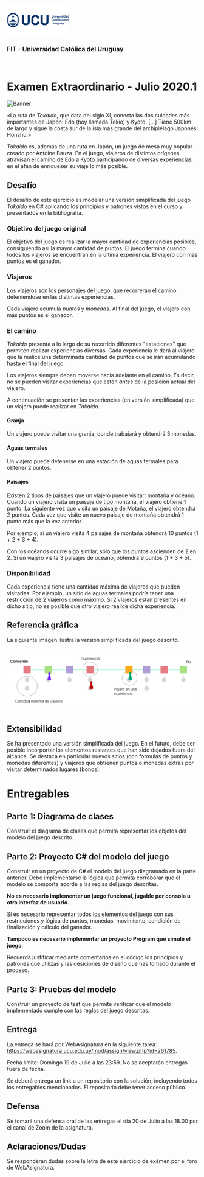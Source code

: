![UCU](https://github.com/ucudal/PII_Conceptos_De_POO/raw/master/Assets/logo-ucu.png)

### FIT - Universidad Católica del Uruguay

<br>

# Examen Extraordinario - Julio 2020.1

![Banner](https://azure.wgp-cdn.co.uk/app-table-top-gaming/posts/all-72050.jpg?&width=1200&height=630&mode=crop)

«La ruta de _Tokaido_, que data del siglo XI, conecta las dos cuidades más importantes de Japón: Edo (hoy llamada Tokio) y Kyoto. [...] Tiene 500km de largo y sigue la costa sur de la isla más grande del archipiélago Japonés: Honshu.»

_Tokaido_ es, además de una ruta en Japón, un juego de mesa muy popular creado por Antoine Bauza. En el juego, viajeros de distintos orígenes atravisan el camino de Edo a Kyoto participando de diversas experiencias en el afán de enriqueser su viaje lo más posible.

## Desafío

El desafío de este ejercicio es modelar una versión simplificada del juego _Tokaido_ en C# aplicando los principios y patrones vistos en el curso y presentados en la bibliografía.

### Objetivo del juego original

El objetivo del juego es realizar la mayor cantidad de experiencias posibles, consiguiendo así la mayor cantidad de puntos. El juego termina cuando todos los viajeros se encuentran en la última experiencia. El viajero con más puntos es el ganador.

### Viajeros

Los viajeros son los personajes del juego, que recorrerán el camino deteniendose en las distintas experiencias.

Cada viajero acumula _puntos_ y _monedas_. Al final del juego, el viajero con más puntos es el ganador.

### El camino

_Tokaido_ presenta a lo largo de su recorrido diferentes "estaciones" que permiten realizar experiencias diversas. Cada experiencia le dará al viajero que la realice una determinada cantidad de puntos que se irán acumulando hasta el final del juego. 

Los viajeros siempre deben moverse hacia adelante en el camino. Es decir, no se pueden visitar experiencias que estén _antes_ de la posición actual del viajero.

A continuación se presentan las experiencias (en versión simplificada) que un viajero puede realizar en _Tokaido_.

#### Granja

Un viajero puede visitar una granja, donde trabajará y obtendrá 3 monedas.

#### Aguas termales

Un viajero puede detenerse en una estación de aguas termales para obtener 2 puntos.

#### Paisajes

Existen 2 tipos de paisajes que un viajero puede visitar: montaña y océano. Cuando un viajero visita un paisaje de tipo montaña, el viajero obtiene 1 punto. La siguiente vez que visita un paisaje de Motaña, el viajero obtendrá 2 puntos. Cada vez que visite un nuevo paisaje de montaña obtendrá 1 punto más que la vez anterior. 

Por ejemplo, si un viajero visita 4 paisajes de montaña obtendrá 10 puntos (1 + 2 + 3 + 4).

Con los océanos ocurre algo similar, sólo que los puntos ascienden de 2 en 2. Si un viajero visita 3 paisajes de océano, obtendrá 9 puntos (1 + 3 + 5).

### Disponibilidad

Cada experiencia tiene una cantidad máxima de viajeros que pueden visitarlas. Por ejemplo, un sitio de aguas termales podría tener una restricción de 2 viajeros como máximo. Si 2 viajeros estan presentes en dicho sitio, no es posible que otro viajero realice dicha experiencia.

## Referencia gráfica

La siguiente imágen ilustra la versión simplificada del juego descrito.

![Referencia](./Reference.png)

## Extensibilidad

Se ha presentado una versión simplificada del juego. En el futuro, debe ser posible incorportar los elementos restantes que han sido dejados fuera del alcance. Se destaca en particular nuevos sitios (con formulas de puntos y monedas diferentes) y viajeros que obtienen puntos o monedas extras por visitar determinados lugares (bonos).

# Entregables

## Parte 1: Diagrama de clases

Construír el diagrama de clases que permita representar los objetos del modelo del juego descrito.

## Parte 2: Proyecto C# del modelo del juego

Construir en un proyecto de C# el modelo del juego diagramado en la parte anterior. Debe implementarse la lógica que permita corroborar que el modelo se comporta acorde a las reglas del juego descritas.

**No es necesario implementar un juego funcional, jugable por consola u otra interfaz de usuario.**. 

Sí es necesario representar todos los elementos del juego con sus restricciones y lógica de puntos, monedas, movimiento, condición de finalización y cálculo del ganador.

**Tampoco es necesario implementar un proyecto Program que simule el juego**.

Recuerda justificar mediante comentarios en el código los principios y patrones que utilizas y las desiciones de diseño que has tomado durante el proceso.

## Parte 3: Pruebas del modelo

Construír un proyecto de test que permite verificar que el modelo implementado cumple con las reglas del juego descritas.

## Entrega

La entrega se hará por WebAsignatura en la siguiente tarea: https://webasignatura.ucu.edu.uy/mod/assign/view.php?id=261785.

Fecha límite: Domingo 19 de Julio a las 23:59. No se aceptarán entregas fuera de fecha.

Se deberá entrega un link a un repositorio con la solución, incluyendo todos los entregables mencionados. El repositorio debe tener acceso público.

## Defensa

Se tomará una defensa oral de las entregas el día 20 de Julio a las 18.00 por el canal de Zoom de la asignatura.

## Aclaraciones/Dudas

Se responderán dudas sobre la letra de este ejercicio de exámen por el foro de WebAsignatura.

